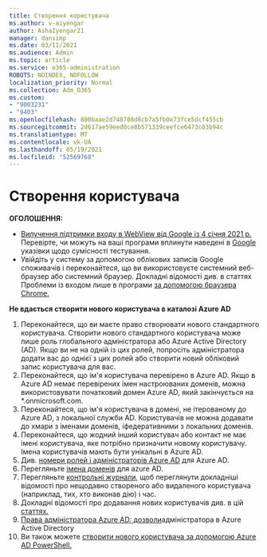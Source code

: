 ```yaml
---
title: Створення користувача
ms.author: v-aiyengar
author: AshaIyengar21
manager: dansimp
ms.date: 03/11/2021
ms.audience: Admin
ms.topic: article
ms.service: o365-administration
ROBOTS: NOINDEX, NOFOLLOW
localization_priority: Normal
ms.collection: Adm_O365
ms.custom:
- "9003231"
- "9403"
ms.openlocfilehash: 800baae2d748708d8cb7a5fb0e73fce5dcf455cb
ms.sourcegitcommit: 2d617ae59eed0ce8b571339ceefce6473c03b94c
ms.translationtype: MT
ms.contentlocale: uk-UA
ms.lasthandoff: 05/19/2021
ms.locfileid: "52569768"
---
```

# <a name="create-user"></a>Створення користувача

**ОГОЛОШЕННЯ:**

- [Вилучення підтримки входу в WebView від Google із 4 січня 2021 р.](/azure/active-directory/external-identities/google-federation#deprecation-of-webview-sign-in-support) Перевірте, чи можуть на ваші програми вплинути наведені в [Google](https://go.microsoft.com/fwlink/?linkid=2157323) указівки щодо сумісності тестування.
- Увійдіть у систему за допомогою облікових записів Google споживачів і переконайтеся, що ви використовуєте системний веб-браузер або системний браузер. Докладні відомості див. в статтях Проблеми із входом лише в програми [за допомогою браузера Chrome.](/office365/troubleshoot/miscellaneous/chrome-behavior-affects-applications)

**Не вдається створити нового користувача в каталозі Azure AD**

1. Переконайтеся, що ви маєте право створювати нового стандартного користувача. Створити нового стандартного користувача може лише роль глобального адміністратора або Azure Active Directory (AD). Якщо ви не на одній із цих ролей, попросіть адміністратора додати вас до однієї з цих ролей або створити новий обліковий запис користувача для вас.
1. Переконайтеся, що ім'я користувача перевірено в Azure AD. Якщо в Azure AD немає перевірених імен настроюваних доменів, можна використовувати початковий домен Azure AD, який закінчується на *.onmicrosoft.com.
1. Переконайтеся, що ім'я користувача в домені, не ітерованому до Azure AD, з локальної служби AD. Користувачів не можна додавати до хмари з іменами доменів, іфедеративними з локальних доменів.
1. Переконайтеся, що жодний інший користувач або контакт не має імені користувача, яке потрібно призначити новому користувачу. Імена користувачів мають бути унікальні в Azure AD.
1. Див. [номери ролей і адміністраторів Azure AD](https://portal.azure.com/#blade/Microsoft_AAD_IAM/ActiveDirectoryMenuBlade/RolesAndAdministrators) для Azure AD.
1. Перегляньте [імена доменів](https://portal.azure.com/#blade/Microsoft_AAD_IAM/ActiveDirectoryMenuBlade/RolesAndAdministrators) для azure AD.
1. Перегляньте [контрольні журнали,](https://portal.azure.com/#blade/Microsoft_AAD_IAM/ActiveDirectoryMenuBlade/RolesAndAdministrators) щоб переглянути докладніші відомості про нещодавно створеного або видаленого користувача (наприклад, тих, хто виконав дію) і час.
1. Докладні відомості про додавання нових користувачів див. в цій [статтях.](/azure/active-directory/active-directory-users-create-azure-portal)
1. [Права адміністратора Azure AD: дозволи](/azure/active-directory/active-directory-assign-admin-roles)адміністратора в Azure Active Directory
1. Ви також можете [створити нового користувача за допомогою Azure AD PowerShell.](/powershell/module/azuread/new-azureaduser?view=azureadps-2.0)
